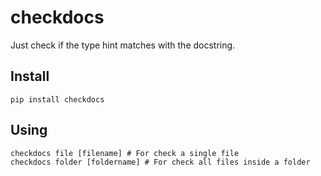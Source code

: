 # checkdocs
Just check if the type hint matches with the docstring.

## Install
```
pip install checkdocs
```

## Using
```
checkdocs file [filename] # For check a single file
checkdocs folder [foldername] # For check all files inside a folder
```